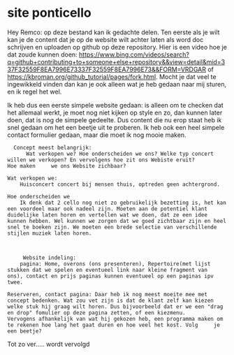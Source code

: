 # site ponticello
Hey Remco: op deze bestand kan ik gedachte delen.
Ten eerste als je wilt kan je de content dat je op de website wilt achter laten als word doc schrijven en uploaden op github op deze repository.
Hier is een video hoe je dat zoude kunnen doen: https://www.bing.com/videos/search?q=github+contributing+to+someone+else+repository&&view=detail&mid=337F32559F8EA7996E73337F32559F8EA7996E73&&FORM=VRDGAR of https://kbroman.org/github_tutorial/pages/fork.html.
Mocht je dat veel te ingewikkeld vinden dan kan je ook alleen wat je heb gedaan naar mij sturen, en ik regel het wel.


Ik heb dus een eerste simpele website gedaan: is alleen om te checken dat het allemaal werkt, je moet nog niet kijken op style en zo, dan kunnen later doen, dat is nog de simpele gedeelte. Dus content die nu erop staat heb ik snel gedaan om het een beetje uit te proberen. Ik heb ook een heel simpele contact formulier gedaan, maar die moet ik nog mooie maken. 

      Concept meest belangrijk:
          Wat verkopen we? Hoe onderscheiden we ons? Welke typ concert willen we verkopen? En vervolgens hoe zit ons Webiste eruit?           Hoe maken     we ons Website zichbaar?
    
    Wat verkopen we:
        Huisconcert concert bij mensen thuis, optreden geen achtergrond.
        
    Hoe onderscheiden we
        Ik denk dat 2 cello nog niet zo gebruikelijk bezetting is, het kan een voordeel maar ook nadeel zijn. Moeten aan de potentiel klant duidelijke laten horen en vertellen wat we doen, dat ze een idee kunnen hebben. Wel kunnen we zorgen dat we goed zichtbaar zijn en heel snel te boeken zijn. We moeten een brede selectie van verschillende stijlen muziek laten horen. 
    
    
    
         Website indeling:
        pagina: Home, overons (ons presenteren), Repertoire(met lijst stukken dat we spelen en eventueel link naar kleine fragment van            ons), contact en prijs paginas kunnen eventueel op een paginas ipv twee. 
    
    Reserveren, contact pagina: Daar heb ik nog meest moeite mee met concept bedenken. Wat zou vet zijn is dat de klant zelf kan kiezen 
    welke stuk hij graag wilt horen. Dus bijvoorbeeld dat er we een "drag en drop" fomulier op deze pagina zetten, of een kiezmenu.         Vervogens afhankelijk van wat hij gekozen heb, een programma maken om te rekenen hoe lang het gaat duren en hoe veel het kost. Volg     je een beetje?
    
    
    
 Tot zo ver..... wordt vervolgd
 
 
      
      
    

